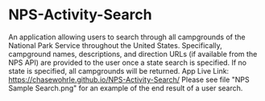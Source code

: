 # NPS-Activity-Search
An application allowing users to search through all campgrounds of the National Park Service throughout the United States. 
Specifically, campground names, descriptions, and direction URLs (if available from the NPS API) are provided to the user once a state search is specified.
If no state is specified, all campgrounds will be returned. 
App Live Link: https://chasewohrle.github.io/NPS-Activity-Search/
Please see file "NPS Sample Search.png" for an example of the end result of a user search. 
